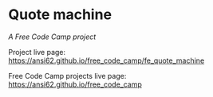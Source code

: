 # Quote machine

_A Free Code Camp project_

Project live page: <https://ansi62.github.io/free_code_camp/fe_quote_machine>

Free Code Camp projects live page: <https://ansi62.github.io/free_code_camp>
